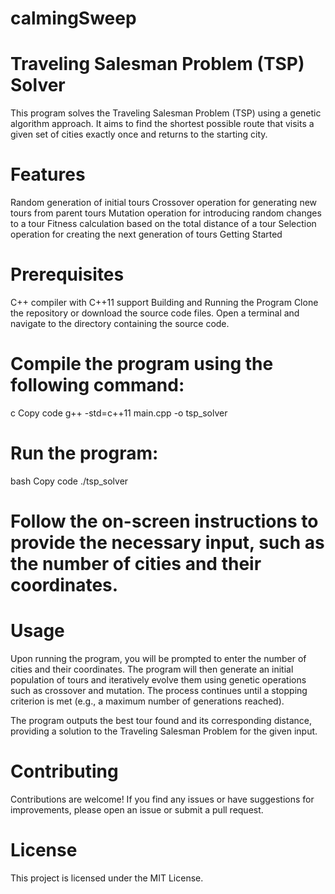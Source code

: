 # calmingSweep
# Traveling Salesman Problem (TSP) Solver

This program solves the Traveling Salesman Problem (TSP) using a genetic algorithm approach. It aims to find the shortest possible route that visits a given set of cities exactly once and returns to the starting city.

# Features

Random generation of initial tours
Crossover operation for generating new tours from parent tours
Mutation operation for introducing random changes to a tour
Fitness calculation based on the total distance of a tour
Selection operation for creating the next generation of tours
Getting Started

# Prerequisites

C++ compiler with C++11 support
Building and Running the Program
Clone the repository or download the source code files.
Open a terminal and navigate to the directory containing the source code.

# Compile the program using the following command:
c
Copy code
g++ -std=c++11 main.cpp -o tsp_solver

# Run the program:
bash
Copy code
./tsp_solver

# Follow the on-screen instructions to provide the necessary input, such as the number of cities and their coordinates.

# Usage

Upon running the program, you will be prompted to enter the number of cities and their coordinates. The program will then generate an initial population of tours and iteratively evolve them using genetic operations such as crossover and mutation. The process continues until a stopping criterion is met (e.g., a maximum number of generations reached).

The program outputs the best tour found and its corresponding distance, providing a solution to the Traveling Salesman Problem for the given input.

# Contributing

Contributions are welcome! If you find any issues or have suggestions for improvements, please open an issue or submit a pull request.

# License

This project is licensed under the MIT License.
